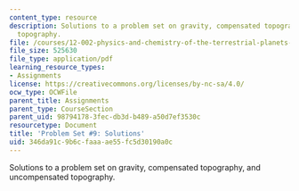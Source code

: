 ```yaml
---
content_type: resource
description: Solutions to a problem set on gravity, compensated topography, and uncompensated
  topography.
file: /courses/12-002-physics-and-chemistry-of-the-terrestrial-planets-fall-2008/346da91c9b6cfaaaae55fc5d30190a0c_MIT12_002f08_ps09_solutions.pdf
file_size: 525630
file_type: application/pdf
learning_resource_types:
- Assignments
license: https://creativecommons.org/licenses/by-nc-sa/4.0/
ocw_type: OCWFile
parent_title: Assignments
parent_type: CourseSection
parent_uid: 98794178-3fec-db3d-b489-a50d7ef3530c
resourcetype: Document
title: 'Problem Set #9: Solutions'
uid: 346da91c-9b6c-faaa-ae55-fc5d30190a0c
---
```

Solutions to a problem set on gravity, compensated topography, and uncompensated topography.
